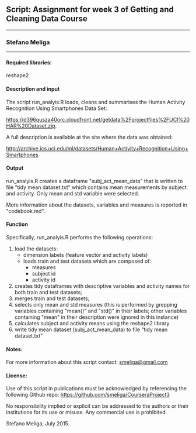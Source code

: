 ## Script: Assignment for week 3 of Getting and Cleaning Data Course
***
### Stefano Meliga
***

#### Required libraries:
reshape2


#### Description and input

The script run_analyis.R loads, cleans and summarises the Human Activity Recognition Using Smartphones Data Set:

https://d396qusza40orc.cloudfront.net/getdata%2Fprojectfiles%2FUCI%20HAR%20Dataset.zip.

A full description is available at the site where the data was obtained: 

http://archive.ics.uci.edu/ml/datasets/Human+Activity+Recognition+Using+Smartphones

#### Output

run_analyis.R creates a dataframe "subj_act_mean_data" that is written to file "tidy mean dataset.txt" which contains mean measurements by subject and activity. Only mean and std variable were selected.

More information about the datasets, variables and measures is reported in "codebook.md".


#### Function

Specifically, run_analyis.R performs the following operations:

1. load the datasets:
    + dimension labels (feature vector and activity labels)
    + loads train and test datasets which are composed of:
        + measures
        + subject id
        + activity id   
2. creates tidy dataframes with descriptive variables and activity names for both train and test datasets;
3. merges train and test datasets;
4. selects only mean and std measures (this is performed by grepping variables containing "mean()" and "std()" in their labels; other variables containing "mean" in their description were ignored in this instance)
5. calculates subject and activity means using the reshape2 library
6. write tidy mean dataset (subj_act_mean_data) to file "tidy mean dataset.txt"

#### Notes: 
For more information about this script contact: smeliga@gmail.com

#### License:
Use of this script in publications must be acknowledged by referencing the following Github repo: https://github.com/smeliga/CourseraProject3

No responsibility implied or explicit can be addressed to the authors or their institutions for its use or misuse. Any commercial use is prohibited.

Stefano Meliga, July 2015.
